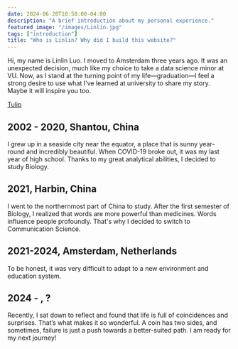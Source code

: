 ```yaml
---
date: 2024-06-20T10:58:08-04:00
description: "A brief introduction about my personal experience."
featured_image: "/images/Linlin.jpg"
tags: ["introduction"]
title: "Who is Linlin? Why did I build this website?"
---
```

Hi, my name is Linlin Luo. I moved to Amsterdam three years ago. It was an unexpected decision, much like my choice to take a data science minor at VU. Now, as I stand at the turning point of my life—graduation—I feel a strong desire to use what I've learned at university to share my story. Maybe it will inspire you too.

[Tulip](/images/tulip.png) 

## 2002 - 2020, Shantou, China

I grew up in a seaside city near the equator, a place that is sunny year-round and incredibly beautiful. When COVID-19 broke out, it was my last year of high school. Thanks to my great analytical abilities, I decided to study Biology.

## 2021, Harbin, China

I went to the northernmost part of China to study. After the first semester of Biology, I realized that words are more powerful than medicines. Words influence people profoundly. That's why I decided to switch to Communication Science.

## 2021-2024, Amsterdam, Netherlands

To be honest, it was very difficult to adapt to a new environment and education system.

## 2024 - , ?

Recently, I sat down to reflect and found that life is full of coincidences and surprises. That’s what makes it so wonderful. A coin has two sides, and sometimes, failure is just a push towards a better-suited path. I am ready for my next journey!

